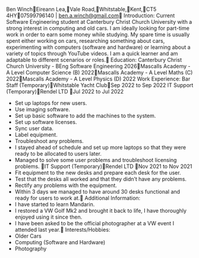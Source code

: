 Ben WinchEireann Lea,Vale Road,Whitstable,Kent,CT5 4HY07599796140 | ben.a.winch@gmail.com
Introduction:
Current Software Engineering student at Canterbury Christ Church University with a strong interest in computing and old cars. I am ideally looking for part-time work in order to earn some money while studying. My spare time is usually spent either working on cars, researching something about cars, experimenting with computers (software and hardware) or learning about a variety of topics through YouTube videos. I am a quick learner and am adaptable to different scenarios or roles.
Education:
Canterbury Christ Church University - BEng Software Engineering 2026Mascalls Academy - A Level Computer Science (B) 2022Mascalls Academy - A Level Maths (C) 2022Mascalls Academy - A Level Physics (D) 2022
Work Experience:
Bar Staff (Temporary)Whitstable Yacht ClubSep 2022 to Sep 2022
IT Support (Temporary)Rendel LTD Jul 2022 to Jul 2022
* Set up laptops for new users.
* Use imaging software.
* Set up basic software to add the machines to the system.
* Set up software licenses.
* Sync user data.
* Label equipment.
* Troubleshoot any problems.
* I stayed ahead of schedule and set up more laptops so that they were ready to be allocated to users later.
* Managed to solve some user problems and troubleshoot licensing problems.
IT Support (Temporary)Rendel LTD Nov 2021 to Nov 2021
* Fit equipment to the new desks and prepare each desk for the user.
* Test that the desks all worked and that they didn’t have any problems.
* Rectify any problems with the equipment.
* Within 3 days we managed to have around 30 desks functional and ready for users to work at.
Additional Information:
* I have started to learn Mandarin.
* I restored a VW Golf Mk2 and brought it back to life, I have thoroughly enjoyed using it since then.
* I have been asked to be the official photographer at a VW event I attended last year.
Interests/Hobbies:
* Older Cars
* Computing (Software and Hardware)
* Photography

